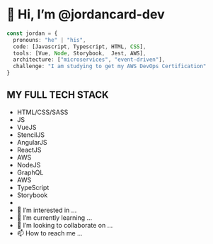 👋 Hi, I’m @jordancard-dev
======
```typescript
const jordan = {
  pronouns: "he" | "his",
  code: [Javascript, Typescript, HTML, CSS],
  tools: [Vue, Node, Storybook,  Jest, AWS],
  architecture: ["microservices", "event-driven"],
  challenge: "I am studying to get my AWS DevOps Certification"
}
```
MY FULL TECH STACK
----
- HTML/CSS/SASS
- JS
- VueJS
- StencilJS
- AngularJS
- ReactJS
- AWS
- NodeJS
- GraphQL
- AWS
- TypeScript
- Storybook
- 
- 👀 I’m interested in ...
- 🌱 I’m currently learning ...
- 💞️ I’m looking to collaborate on ...
- 📫 How to reach me ...

<!---
jordancard-dev/jordancard-dev is a ✨ special ✨ repository because its `README.md` (this file) appears on your GitHub profile.
You can click the Preview link to take a look at your changes.
--->
